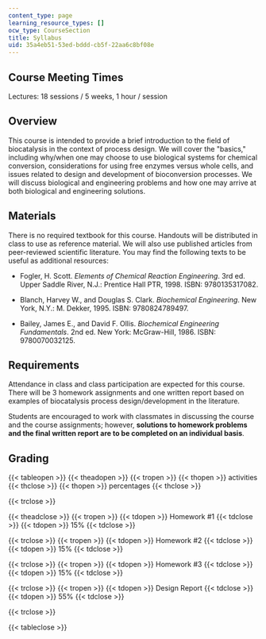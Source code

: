 ```yaml
---
content_type: page
learning_resource_types: []
ocw_type: CourseSection
title: Syllabus
uid: 35a4eb51-53ed-bddd-cb5f-22aa6c8bf08e
---
```


Course Meeting Times
--------------------

Lectures: 18 sessions / 5 weeks, 1 hour / session

Overview
--------

This course is intended to provide a brief introduction to the field of biocatalysis in the context of process design. We will cover the "basics," including why/when one may choose to use biological systems for chemical conversion, considerations for using free enzymes versus whole cells, and issues related to design and development of bioconversion processes. We will discuss biological and engineering problems and how one may arrive at both biological and engineering solutions.

Materials
---------

There is no required textbook for this course. Handouts will be distributed in class to use as reference material. We will also use published articles from peer-reviewed scientific literature. You may find the following texts to be useful as additional resources:

*   Fogler, H. Scott. _Elements of Chemical Reaction Engineering_. 3rd ed. Upper Saddle River, N.J.: Prentice Hall PTR, 1998. ISBN: 9780135317082.  
    
*   Blanch, Harvey W., and Douglas S. Clark. _Biochemical Engineering_. New York, N.Y.: M. Dekker, 1995. ISBN: 9780824789497.  
    
*   Bailey, James E., and David F. Ollis. _Biochemical Engineering Fundamentals_. 2nd ed. New York: McGraw-Hill, 1986. ISBN: 9780070032125.

Requirements
------------

Attendance in class and class participation are expected for this course. There will be 3 homework assignments and one written report based on examples of biocatalysis process design/development in the literature.

Students are encouraged to work with classmates in discussing the course and the course assignments; however, **solutions to homework problems and the final written report are to be completed on an individual basis**.

Grading
-------

{{< tableopen >}}
{{< theadopen >}}
{{< tropen >}}
{{< thopen >}}
activities
{{< thclose >}}
{{< thopen >}}
percentages
{{< thclose >}}

{{< trclose >}}

{{< theadclose >}}
{{< tropen >}}
{{< tdopen >}}
Homework #1
{{< tdclose >}}
{{< tdopen >}}
15%
{{< tdclose >}}

{{< trclose >}}
{{< tropen >}}
{{< tdopen >}}
Homework #2
{{< tdclose >}}
{{< tdopen >}}
15%
{{< tdclose >}}

{{< trclose >}}
{{< tropen >}}
{{< tdopen >}}
Homework #3
{{< tdclose >}}
{{< tdopen >}}
15%
{{< tdclose >}}

{{< trclose >}}
{{< tropen >}}
{{< tdopen >}}
Design Report
{{< tdclose >}}
{{< tdopen >}}
55%
{{< tdclose >}}

{{< trclose >}}

{{< tableclose >}}